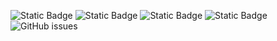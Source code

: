 ![Static Badge](https://img.shields.io/badge/blacklists-60-000000) ![Static Badge](https://img.shields.io/badge/blacklisted-2599345-cc0000) ![Static Badge](https://img.shields.io/badge/whitelisted-2244-00CC00) ![Static Badge](https://img.shields.io/badge/streaming_blacklist-28107-000000) ![GitHub issues](https://img.shields.io/github/issues/fabriziosalmi/blacklists)
